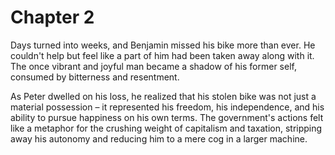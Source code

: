 # Chapter 2

Days turned into weeks, and Benjamin missed his bike more than ever. He couldn't help but feel like a part of him had been taken away along with it. The once vibrant and joyful man became a shadow of his former self, consumed by bitterness and resentment.

As Peter dwelled on his loss, he realized that his stolen bike was not just a material possession – it represented his freedom, his independence, and his ability to pursue happiness on his own terms. The government's actions felt like a metaphor for the crushing weight of capitalism and taxation, stripping away his autonomy and reducing him to a mere cog in a larger machine.

